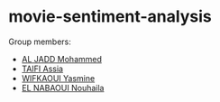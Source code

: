 # movie-sentiment-analysis

Group members: <br>
- <a href ='https://www.linkedin.com/in/mohammed-al-jadd/'>AL JADD Mohammed</a>
- <a href ='https://www.linkedin.com/in/assia-taifi-6b137919a/'>TAIFI Assia</a>
- <a href ='https://www.linkedin.com/in/yasmine-wifkaoui-196061155/'>WIFKAOUI Yasmine</a>
- <a href ='https://www.linkedin.com/in/nouhaila-elnabaoui-b43b8b19b/'>EL NABAOUI Nouhaila</a>
